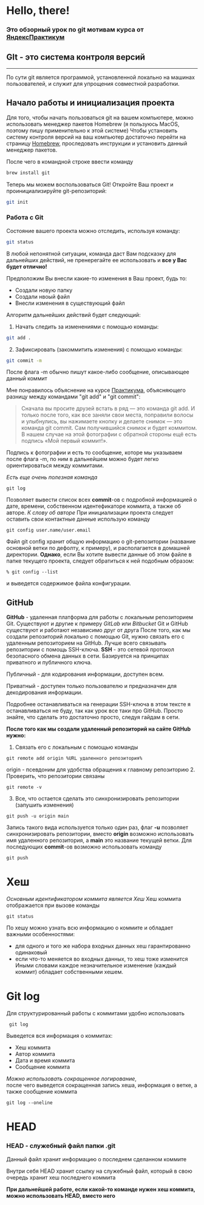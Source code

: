 # Hello, there!

### Это обзорный урок по git мотивам курса от [ЯндексПрактикум](https://practicum.yandex.ru "Yandex Practicum")

## GIt - это система контроля версий

---

По сути git является программой, установленной локально на машинах пользователей, и служит для упрощения совместной разработки.

## Начало работы и инициализация проекта

Для того, чтобы начать пользоваться git на вашем компьютере, можно использовать менеджер пакетов Homebrew (я пользуюсь MacOS, поэтому пишу применительно к этой системе)
Чтобы установить систему контроля версий на ваш компьютер достаточно перейти на страницу [Homebrew](https://brew.sh), проследовать инструкции и установить данный менеджер пакетов.

После чего в командной строке ввести команду

```sh
brew install git
```

Теперь мы можем воспользоваться Git!
Откройте Ваш проект и проинициализируйте git-репозиторий:

```sh
git init
```

### Работа с Git

Состояние вашего проекта можно отследить, используя команду:

```sh
git status
```

В любой непонятной ситуации, команда даст Вам подсказку для дальнейших действий, не пренерегайте ее использовать и **все у Вас будет отлично!**

Предположим Вы внесли какие-то изменения в Ваш проект, будь то:

- Создали новую папку
- Создали нвоый файл
- Внесли изменения в существующий файл

Алгоритм дальнейших действий будет следующий:

1. Начать следить за изменениями с помощью команды:

```sh
git add .
```

2. Зафиксировать (закоммитить изменения) с помощью команды:

```sh
git commit -m
```

После флага -m обычно пишут какое-либо сообщение, описывающее данный коммит

Мне понравилось объяснение на курсе [Практикума](https://practicum.yandex.ru), объясняющего разницу между командами "git add" и "git commit":

> Сначала вы просите друзей встать в ряд — это команда git add. И только после того, как все заняли свои места, поправили волосы и улыбнулись, вы нажимаете кнопку и делаете снимок — это команда git commit. Сам получившийся снимок и будет коммитом. В нашем случае на этой фотографии с обратной стороны ещё есть подпись «Мой первый коммит!».

Подпись к фотографии и есть то сообщение, которе мы указываем после флага -m, по ним в дальнейшем можно будет легко ориентироваться между коммитами.

_Есть еще очень полезная команда_

```
git log
```

Позволяет вывести список всех **commit**-ов с подробной информацией о дате, времени, собственном идентефикаторе коммита, а также об авторе.
_К слову об авторе_
При инициализации проекта следует оставить свои контактные данные использую команду

```
git config user.name/user.email
```

Файл git config хранит общую информацию о git-репозитории (название основной ветки по дефолту, к примеру), и располагается в домашней директории.
**Однако**, если Вы хотите вывести данные об этом файле в папке текущего проекта, следует обратиться к ней подобным образом:

```
% git config --list
```

и выведется содержимое файла конфигурации.

## GitHub

**GitHub** - удаленная платформа для работы с локальным репозиторием Git.
Существуют и другие к примеру _GitLab_ или _Bitbucket_
Git и GitHub существуют и работают независимо друг от друга
После того, как мы создали репозиторий локально с помощью Git, нужно связать его с удаленным репозиторием на GitHub.
Лучше всего связывать репозитории с помощь SSH-ключа.
**SSH** - это сетевой протокол безопасного обмена данных в сети. Базируется на принципах приватного и публичного ключа.

Публичный - для кодирования информации, доступен всем.

Приватный - доступен только пользователю и предназначен для декодирования информации.

Подробнее останавливаться на генерации SSH-ключа в этом тексте я останавливаться не буду, так как урок все таки про GitHub.
Просто знайте, что сделать это достаточно просто, следуя гайдам в сети.

**После того как мы создали удаленный репозиторий на сайте GitHub нужно:**

1.  Связать его с локальным с помощью команды

```
git remote add origin %URL удаленного репозитория%
```

origin - псевдоним для удобства обращения к главному репозиторию 2. Проверить, что репозитории связаны

```
git remote -v
```

3. Все, что остается сделать это синхронизировать репозитории (запушить изменения)

```
git push -u origin main
```

Запись такого вида используется только один раз, флаг **-u** позволяет синхронизировать репозитории, вместо **origin** возможно использовать имя удаленного репозитория, а **main** это название текущей ветки.
Для последующих **commit**-ов возможно использовать команду

```
git push
```

# Хеш

_Основным идентификатором коммита является Хеш_
Хеш коммита отображается при вызове команды

```
git status
```

По хешу можно узнать всю информацию о коммите и обладает важными особенностями:

- для одного и того же набора входных данных хеш гарантированно одинаковый
- если что-то меняется во входных данных, то хеш тоже изменится
  Иными словами каждое незначительное изменение (каждый коммит) обладает собственными хешем.

# Git log

Для структурированный работы с коммитами удобно использовать

```
 git log
```

Выведется вся информация о коммитах:

- Хеш коммита
- Автор коммита
- Дата и время коммита
- Сообщение коммита

_Можно использовать сокращенное логирование_,  
после чего выведется сокращенная запись хеша, информация о ветке, а также сообщение коммита

```
git log --oneline
```

# HEAD

### HEAD - служебный файл папки .git

Данный файл хранит информацию о последнем сделанном коммите

Внутри себя HEAD хранит ссылку на служебный файл, который в свою очередь хранит хеш последнего коммита

**При дальнейшей работе, если какой-то команде нужен хеш коммита, можно использовать HEAD, вместо него**
